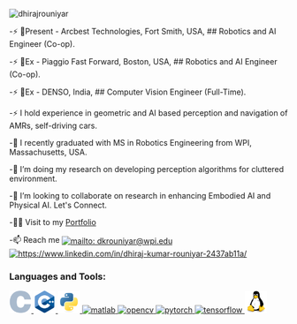 <p align="left"> <img src="https://komarev.com/ghpvc/?username=dhirajrouniyar&label=Profile%20views&color=0e75b6&style=flat" alt="dhirajrouniyar" /> </p>

-⚡ 🏬Present - Arcbest Technologies, Fort Smith, USA, ## Robotics and AI Engineer (Co-op).

-⚡ 🏬Ex - Piaggio Fast Forward, Boston, USA, ## Robotics and AI Engineer (Co-op).

-⚡ 🏬Ex - DENSO, India, ## Computer Vision Engineer (Full-Time).

-⚡ I hold experience in geometric and AI based perception and navigation of AMRs, self-driving cars. 

-🌱 I recently graduated with MS in Robotics Engineering from WPI, Massachusetts, USA.

-🔭 I’m doing my research on developing perception algorithms for cluttered environment.

-👯 I’m looking to collaborate on research in enhancing Embodied AI and Physical AI. Let's Connect.

-👨‍💻 Visit to my [Portfolio](https://sites.google.com/view/dhiraj-rouniyar/home)

-📫 Reach me
<a href="mailto: dkrouniyar@wpi.edu" target="blank"><img align="center" src="https://upload.wikimedia.org/wikipedia/commons/d/df/Microsoft_Office_Outlook_%282018%E2%80%93present%29.svg" alt="mailto: dkrouniyar@wpi.edu" height="30" width="40" /></a>
<a href="https://www.linkedin.com/in/dhiraj-kumar-rouniyar-2437ab11a/" target="blank"><img align="center" src="https://raw.githubusercontent.com/danielcranney/readme-generator/main/public/icons/socials/linkedin.svg" alt="https://www.linkedin.com/in/dhiraj-kumar-rouniyar-2437ab11a/" height="30" width="40" /></a>




<h3 align="left">Languages and Tools:</h3>
<p align="left"> <a href="https://www.cprogramming.com/" target="_blank" rel="noreferrer"> <img src="https://raw.githubusercontent.com/devicons/devicon/master/icons/c/c-original.svg" alt="c" width="40" height="40"/> </a> <a href="https://www.w3schools.com/cpp/" target="_blank" rel="noreferrer"> <img src="https://raw.githubusercontent.com/devicons/devicon/master/icons/cplusplus/cplusplus-original.svg" alt="cplusplus" width="40" height="40"/> </a> <a href="https://www.python.org" target="_blank" rel="noreferrer"> <img src="https://raw.githubusercontent.com/devicons/devicon/master/icons/python/python-original.svg" alt="python" width="40" height="40"/> </a> <a href="https://www.mathworks.com/" target="_blank" rel="noreferrer"> <img src="https://upload.wikimedia.org/wikipedia/commons/2/21/Matlab_Logo.png" alt="matlab" width="40" height="40"/> </a> <a href="https://opencv.org/" target="_blank" rel="noreferrer"> <img src="https://www.vectorlogo.zone/logos/opencv/opencv-icon.svg" alt="opencv" width="40" height="40"/> </a> <a href="https://pytorch.org/" target="_blank" rel="noreferrer"> <img src="https://www.vectorlogo.zone/logos/pytorch/pytorch-icon.svg" alt="pytorch" width="40" height="40"/> </a> <a href="https://www.tensorflow.org" target="_blank" rel="noreferrer"> <img src="https://www.vectorlogo.zone/logos/tensorflow/tensorflow-icon.svg" alt="tensorflow" width="40" height="40"/> </a> <a href="https://www.linux.org/" target="_blank" rel="noreferrer"> <img src="https://raw.githubusercontent.com/devicons/devicon/master/icons/linux/linux-original.svg" alt="linux" width="40" height="40"/> </a> </p>


                 
